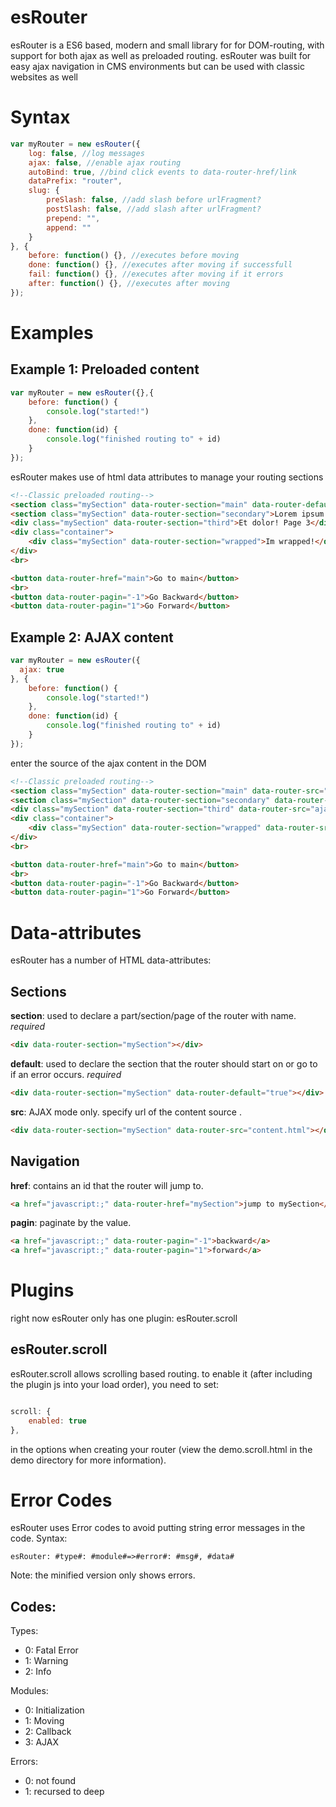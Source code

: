 # esRouter

esRouter is a ES6 based, modern and small library for for DOM-routing, with support for both ajax as well as preloaded routing. esRouter was built for easy ajax navigation in CMS environments but can be used with classic websites as well

# Syntax

```javascript
var myRouter = new esRouter({
    log: false, //log messages
    ajax: false, //enable ajax routing
    autoBind: true, //bind click events to data-router-href/link
    dataPrefix: "router",
    slug: {
        preSlash: false, //add slash before urlFragment?
        postSlash: false, //add slash after urlFragment?
        prepend: "",
        append: ""
    }
}, {
    before: function() {}, //executes before moving
    done: function() {}, //executes after moving if successfull
    fail: function() {}, //executes after moving if it errors
    after: function() {}, //executes after moving
});
```

# Examples

## Example 1: Preloaded content

```javascript
var myRouter = new esRouter({},{
    before: function() {
        console.log("started!")
    },
    done: function(id) {
        console.log("finished routing to" + id)
    }
});
```

esRouter makes use of html data attributes to manage your routing sections

```html
<!--Classic preloaded routing-->
<section class="mySection" data-router-section="main" data-router-default="true">Hello World! Page 1</section>
<section class="mySection" data-router-section="secondary">Lorem ipsum! Page 2</section>
<div class="mySection" data-router-section="third">Et dolor! Page 3</div>
<div class="container">
    <div class="mySection" data-router-section="wrapped">Im wrapped!</div>
</div>
<br>

<button data-router-href="main">Go to main</button>
<br>
<button data-router-pagin="-1">Go Backward</button>
<button data-router-pagin="1">Go Forward</button>
```

## Example 2: AJAX content

```javascript
var myRouter = new esRouter({
  ajax: true
}, {
    before: function() {
        console.log("started!")
    },
    done: function(id) {
        console.log("finished routing to" + id)
    }
});
```

enter the source of the ajax content in the DOM

```html
<!--Classic preloaded routing-->
<section class="mySection" data-router-section="main" data-router-src="ajax/main.html" data-router-default="true"></section>
<section class="mySection" data-router-section="secondary" data-router-src="ajax/secondary.html"></section>
<div class="mySection" data-router-section="third" data-router-src="ajax/third.html"></div>
<div class="container">
    <div class="mySection" data-router-section="wrapped" data-router-src="ajax/last.html"></div>
</div>
<br>

<button data-router-href="main">Go to main</button>
<br>
<button data-router-pagin="-1">Go Backward</button>
<button data-router-pagin="1">Go Forward</button>
```

# Data-attributes

esRouter has a number of HTML data-attributes:

## Sections

**section**: used to declare a part/section/page of the router with name. _required_

```html
<div data-router-section="mySection"></div>
```

**default**: used to declare the section that the router should start on or go to if an error occurs. _required_

```html
<div data-router-section="mySection" data-router-default="true"></div>
```

**src**: AJAX mode only. specify url of the content source .

```html
<div data-router-section="mySection" data-router-src="content.html"></div>
```

## Navigation

**href**: contains an id that the router will jump to.

```html
<a href="javascript:;" data-router-href="mySection">jump to mySection</a>
```

**pagin**: paginate by the value.

```html
<a href="javascript:;" data-router-pagin="-1">backward</a>
<a href="javascript:;" data-router-pagin="1">forward</a>
```

# Plugins

right now esRouter only has one plugin: esRouter.scroll

## esRouter.scroll

esRouter.scroll allows scrolling based routing. to enable it (after including the plugin js into your load order), you need to set:

```javascript

scroll: {
    enabled: true
},
```

in the options when creating your router (view the demo.scroll.html in the demo directory for more information).

# Error Codes

esRouter uses Error codes to avoid putting string error messages in the code. Syntax:

```text
esRouter: #type#: #module#=>#error#: #msg#, #data#
```

Note: the minified version only shows errors.

## Codes:

Types:

- 0: Fatal Error
- 1: Warning
- 2: Info

Modules:

- 0: Initialization
- 1: Moving
- 2: Callback
- 3: AJAX

Errors:

- 0: not found
- 1: recursed to deep
